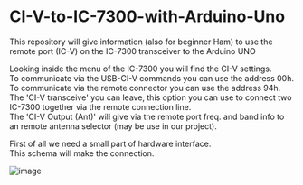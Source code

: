 # CI-V-to-IC-7300-with-Arduino-Uno
This repository will give information (also for beginner Ham) to use the remote port (IC-V) on the IC-7300 transceiver to the Arduino UNO

Looking inside the menu of the IC-7300 you will find the CI-V settings.<br>
To communicate via the USB-CI-V commands you can use the address 00h.<br>
To communicate via the remote connector you can use the address 94h.<br>
The 'CI-V transceive' you can leave, this option you can use to connect two IC-7300 together via the remote connection line.<br>
The 'CI-V Output (Ant)' will give via the remote port freq. and band info to an remote antenna selector (may be use in our project).<p> 
  
First of all we need a small part of hardware interface.<br>
This schema will make the connection.
  
![image](https://user-images.githubusercontent.com/4719917/151844038-b9bdd832-afc1-4234-8623-0a687355c0c4.png)


  



